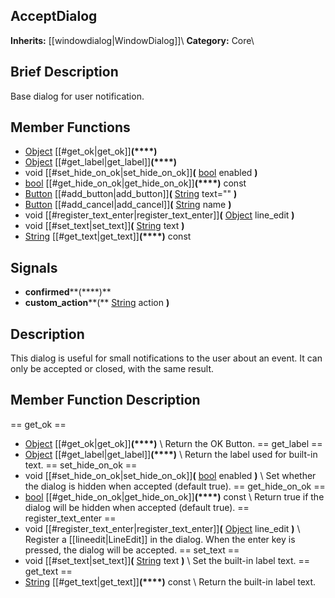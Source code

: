 ##  AcceptDialog  
**Inherits:** [[windowdialog|WindowDialog]]\\
**Category:** Core\\
##  Brief Description  
Base dialog for user notification.
##  Member Functions 
  * [Object](class_object) [[#get_ok|get_ok]]**(****)**
  * [Object](class_object) [[#get_label|get_label]]**(****)**
  * void [[#set_hide_on_ok|set_hide_on_ok]]**(** [bool](class_bool) enabled **)**
  * [bool](class_bool) [[#get_hide_on_ok|get_hide_on_ok]]**(****)** const
  * [Button](class_button) [[#add_button|add_button]]**(** [String](class_string) text="" **)**
  * [Button](class_button) [[#add_cancel|add_cancel]]**(** [String](class_string) name **)**
  * void [[#register_text_enter|register_text_enter]]**(** [Object](class_object) line_edit **)**
  * void [[#set_text|set_text]]**(** [String](class_string) text **)**
  * [String](class_string) [[#get_text|get_text]]**(****)** const
##  Signals  
  * **confirmed****(****)**
  * **custom_action****(** [String](class_string) action **)**
##  Description  
This dialog is useful for small notifications to the user about an
	event. It can only be accepted or closed, with the same result.
##  Member Function Description  
==  get_ok  ==
  * [Object](class_object) [[#get_ok|get_ok]]**(****)**
\\
Return the OK Button.
==  get_label  ==
  * [Object](class_object) [[#get_label|get_label]]**(****)**
\\
Return the label used for built-in text.
==  set_hide_on_ok  ==
  * void [[#set_hide_on_ok|set_hide_on_ok]]**(** [bool](class_bool) enabled **)**
\\
Set whether the dialog is hidden when accepted
			(default true).
==  get_hide_on_ok  ==
  * [bool](class_bool) [[#get_hide_on_ok|get_hide_on_ok]]**(****)** const
\\
Return true if the dialog will be hidden when
			accepted (default true).
==  register_text_enter  ==
  * void [[#register_text_enter|register_text_enter]]**(** [Object](class_object) line_edit **)**
\\
Register a [[lineedit|LineEdit]] in the dialog. When the enter
			key is pressed, the dialog will be accepted.
==  set_text  ==
  * void [[#set_text|set_text]]**(** [String](class_string) text **)**
\\
Set the built-in label text.
==  get_text  ==
  * [String](class_string) [[#get_text|get_text]]**(****)** const
\\
Return the built-in label text.

